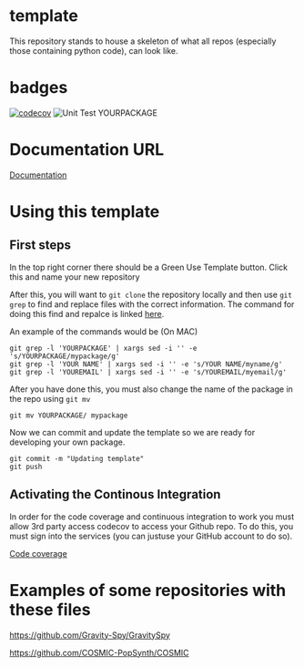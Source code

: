 # template
This repository stands to house a skeleton of what all repos (especially those containing python code), can look like.

# badges
[![codecov](https://codecov.io/gh/CIERA-Northwestern/template/branch/master/graph/badge.svg?token=jAAQvHfHat)](https://codecov.io/gh/CIERA-Northwestern/template)
![Unit Test YOURPACKAGE](https://github.com/CIERA-Northwestern/template/workflows/Unit%20Test%20YOURPACKAGE/badge.svg)

# Documentation URL
[Documentation](https://ciera-northwestern.github.io/template/)

# Using this template

## First steps

In the top right corner there should be a Green Use Template button. Click this and name your new repository

After this, you will want to `git clone` the repository locally and then use `git grep` to find and replace files with the correct information. The command for doing this find and repalce is linked [here](https://blog.jasonmeridth.com/posts/use-git-grep-to-replace-strings-in-files-in-your-git-repository/).

An example of the commands would be (On MAC)

```
git grep -l 'YOURPACKAGE' | xargs sed -i '' -e 's/YOURPACKAGE/mypackage/g'
git grep -l 'YOUR NAME' | xargs sed -i '' -e 's/YOUR NAME/myname/g'
git grep -l 'YOUREMAIL' | xargs sed -i '' -e 's/YOUREMAIL/myemail/g'
```

After you have done this, you must also change the name of the package in the repo using `git mv`

```
git mv YOURPACKAGE/ mypackage
```

Now we can commit and update the template so we are ready for developing your own package.

```
git commit -m "Updating template"
git push
```

## Activating the Continous Integration
In order for the code coverage and continuous integration to work you must allow 3rd party access codecov to access your Github repo. To do this, you must sign into the services (you can justuse your GitHub account to do so).

[Code coverage](https://codecov.io/)

# Examples of some repositories with these files

https://github.com/Gravity-Spy/GravitySpy

https://github.com/COSMIC-PopSynth/COSMIC
